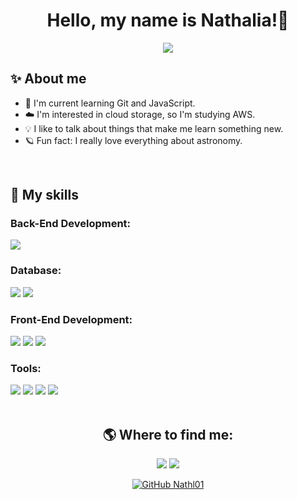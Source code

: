 <h1 align="center"> Hello, my name is Nathalia!🌙</h1>

<p align="center">
  <a href="https://github.com/DenverCoder1/readme-typing-svg"><img src="https://readme-typing-svg.herokuapp.com?font=Poppins&color=f8efd4&&size=25&center=true&vCenter=true&width=600&height=100&lines=I'm+always+looking+to+study+new+technologies,;Full+Stack+Developer.;Be+Welcome+:)"></a>
</p>

## ✨ About me

- 🌱 I'm current learning Git and JavaScript.<br/>
- ☁️ I'm interested in cloud storage, so I'm studying AWS.<br/>
- 💡 I like to talk about things that make me learn something new.<br/>
- 🪐 Fun fact: I really love everything about astronomy.<br/>

<br>

## 🚀 My skills
<h3>Back-End Development:</h3>
<div align="left">
  <img src="https://img.shields.io/badge/-Java-ED8B00?style=for-the-badge&logo=java&logoColor=white&labelColor=007396">
</div>

<h3>Database:</h3>
<div align="left">
  <img src="https://img.shields.io/badge/-MySQL-4479A1?style=for-the-badge&logo=mysql&logoColor=4479A1&labelColor=282828">
  <img src="https://img.shields.io/badge/-PostgreSQL-003B57?style=for-the-badge&logo=postgresql&logoColor=003B57&labelColor=282828">
</div>

<h3>Front-End Development:</h3>
<div align="left">
  <img src="https://img.shields.io/badge/-HTML-c58545?style=for-the-badge&logo=html5&logoColor=c58545&labelColor=282828">
  <img src="https://img.shields.io/badge/-JavaScript-F7DF1E?style=for-the-badge&logo=javascript&logoColor=F7DF1E&labelColor=282828">
  <img src="https://img.shields.io/badge/-CSS-d1a01f?style=for-the-badge&logo=css3&logoColor=d1a01f&labelColor=282828">
</div>

<h3>Tools:</h3>
<div align="left">
  <img src="https://img.shields.io/badge/-Git-F05032?style=for-the-badge&logo=git&logoColor=F05032&labelColor=282828">
  <img src="https://img.shields.io/badge/-NPM-CB3837?style=for-the-badge&logo=npm&logoColor=CB3837&labelColor=282828">
  <img src="https://img.shields.io/badge/-Figma-F24E1E?style=for-the-badge&logo=figma&logoColor=F24E1E&labelColor=282828">
  <img src="https://img.shields.io/badge/-Trello-0079BF?style=for-the-badge&logo=trello&logoColor=0079BF&labelColor=282828">
</div>

<br>

<div align="center">
<h2>🌎 Where to find me:</h2>
<img src="https://img.shields.io/badge/-Nathalia-blue?style=flat-square&logo=Linkedin&logoColor=white&link=https://www.linkedin.com/in/nathalia-f-56124024b/)](https://www.linkedin.com/in/nathalia-f-56124024b/">

<img src="https://img.shields.io/badge/-Email-blue?style=flat-square&logo=Gmail&logoColor=white&link=mailto:santosnath314@gmail.com)](mailto:santosnath314@gmail.com)">

[![GitHub Nathl01]( https://img.shields.io/github/followers/Nathl01?label=follow&style=social)](https://github.com/Nathl01)
</div>
